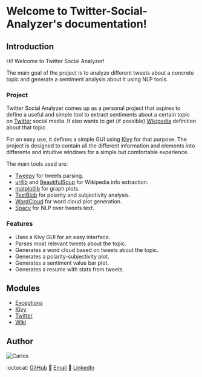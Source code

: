 # Welcome to Twitter-Social-Analyzer's documentation!

## Introduction

Hi! Welcome to Twitter Social Analyzer!

The main goal of the project is to analyze different tweets about a concrete topic and generate a sentiment analysis about it using NLP tools.

### Project

Twitter Social Analyzer comes up as a personal project that aspires to define a useful and simple tool to extract sentiments about a certain topic on [Twitter](https://twitter.com) social media. It also wants to get (if possible) [Wikipedia](https://es.wikipedia.org) definition about that topic.

For an easy use, it defines a simple GUI using [Kivy](https://kivy.org/#home) for that purpose. The project is designed to contain all the different information and elements into differente and intuitive windows for a simple but comfortable experience.

The main tools used are:
- [Tweepy](https://www.tweepy.org/) for tweets parsing.
- [urllib](https://docs.python.org/3/library/urllib.html) and [BeautifulSoup](https://www.crummy.com/software/BeautifulSoup/bs4/doc/) for Wikipedia info extraction.
- [matplotlib](https://matplotlib.org/) for graph plots.
- [TextBlob](https://textblob.readthedocs.io/en/dev/) for polarity and subjectivity analysis.
- [WordCloud](https://pypi.org/project/wordcloud/) for word cloud plot generation.
- [Spacy](https://spacy.io/) for NLP over tweets text.

### Features

-   Uses a Kivy GUI for an easy interface.
-   Parses most relevant tweets about the topic.
-   Generates a word cloud based on tweets about the topic.
-   Generates a polarity-subjectivity plot.
-   Generates a sentiment value bar plot.
-   Generates a resume with stats from tweets.

## Modules

* [Exceptions](https://carlosma7.github.io/Twitter-Social-Analyzer/doc/exceptions)
* [Kivy](https://carlosma7.github.io/Twitter-Social-Analyzer/doc/kivy)
* [Twitter](https://carlosma7.github.io/Twitter-Social-Analyzer/doc/twitter)
* [Wiki](https://carlosma7.github.io/Twitter-Social-Analyzer/doc/wiki)

## Author

![Carlos](https://avatars.githubusercontent.com/u/14914668?v=4)

:octocat: [GitHub](https://github.com/Carlosma7)
:email: [Email](carlos7ma@gmail.com)
:busts_in_silhouette: [LinkedIn](https://www.linkedin.com/in/carlos-morales-aguilera/)